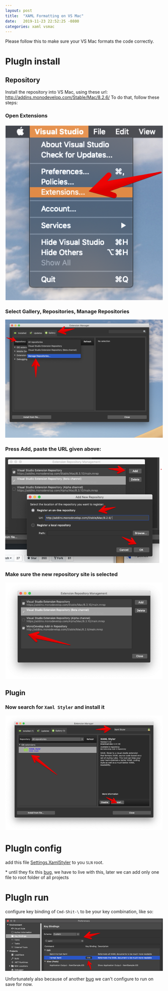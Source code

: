 ```yaml
---
layout: post
title:  "XAML Formatting on VS Mac"
date:   2019-11-23 22:52:25 -0800
categories: xaml vsmac 
---
```

Please follow this to make sure your VS Mac formats the code correctly.

# PlugIn install

## Repository

Install the repository into VS Mac, using these url: http://addins.monodevelop.com/Stable/Mac/8.2.6/
To do that, follow these steps:

### Open Extensions

![step1.png](../assets/step1.png)

### Select Gallery, Repositories, Manage Repositories

![step2.png](../assets/step2.png)

### Press Add, paste the URL given above:

![step3.png](../assets/step3.png)

### Make sure the new repository site is selected

![step4.png](../assets/step4.png)

## Plugin

### Now search for `Xaml Styler` and install it

![step6.png](../assets/step6.png)


# PlugIn config

add this file [Settings.XamlStyler](https://www.dropbox.com/s/rghwjhtccuv5tnu/Settings.XamlStyler?dl=1) to you `SLN` root.


\*  until they fix this [bug](https://github.com/Xavalon/XamlStyler/issues/196), we have to live with this, later we can add only one file to root folder of all projects

# PlugIn run

configure key binding of `Cmd-Shit-\` to be your key combination, like so:

![pref1.png](../assets/pref1.png)


Unfortunately also because of another [bug](https://github.com/Xavalon/XamlStyler/issues/161) we can't configure to run on save for now.